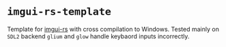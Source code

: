 # `imgui-rs-template`

Template for [imgui-rs](https://github.com/imgui-rs/imgui-rs) with cross compilation to Windows. Tested mainly on `SDL2` backend `glium` and `glow` handle keybaord inputs incorrectly.
